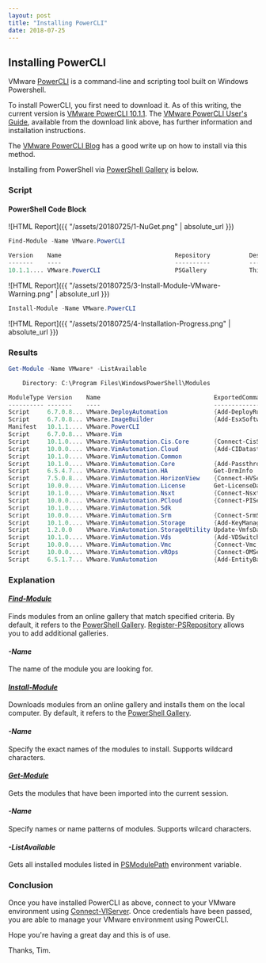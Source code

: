 ```yaml
---
layout: post
title: "Installing PowerCLI"
date: 2018-07-25
---
```

## Installing PowerCLI
VMware [PowerCLI](https://www.vmware.com/support/developer/PowerCLI/) is a command-line and scripting tool built on Windows Powershell.

To install PowerCLI, you first need to download it. As of this writing, the current version is [VMware PowerCLI 10.1.1](https://code.vmware.com/web/dp/tool/vmware-powercli/10.1.1).
The [VMware PowerCLI User's Guide](https://vdc-download.vmware.com/vmwb-repository/dcr-public/76e07a15-f457-47a0-a16c-0db7bd31bda8/9d37ff69-25de-45d9-80c1-16a1f429b86e/vmware-powercli-1011-user-guide.pdf), available from the download link above, has further information and installation instructions.

The [VMware PowerCLI Blog](https://blogs.vmware.com/PowerCLI/2017/04/powercli-install-process-powershell-gallery.html) has a good write up on how to install via this method. 

Installing from PowerShell via [PowerShell Gallery](https://www.powershellgallery.com/) is below.

### Script
#### PowerShell Code Block

![HTML Report]({{ "/assets/20180725/1-NuGet.png" | absolute_url }})
```PowerShell
Find-Module -Name VMware.PowerCLI

Version    Name                                Repository           Description
-------    ----                                ----------           -----------
10.1.1.... VMware.PowerCLI                     PSGallery            This Windows PowerShell module contains VMware.PowerCLI 
```
![HTML Report]({{ "/assets/20180725/3-Install-Module-VMware-Warning.png" | absolute_url }})
```PowerShell
Install-Module -Name VMware.PowerCLI
```
![HTML Report]({{ "/assets/20180725/4-Installation-Progress.png" | absolute_url }})


### Results
```PowerShell
Get-Module -Name VMware* -ListAvailable

    Directory: C:\Program Files\WindowsPowerShell\Modules

ModuleType Version    Name                                ExportedCommands                               
---------- -------    ----                                ----------------                                    
Script     6.7.0.8... VMware.DeployAutomation             {Add-DeployRule, Add-ProxyServer, Add-ScriptBundle, Copy-DeployRule...}       
Script     6.7.0.8... VMware.ImageBuilder                 {Add-EsxSoftwareDepot, Add-EsxSoftwarePackage, Compare-EsxImageProfile, Export-EsxImageProfile...}                  
Manifest   10.1.1.... VMware.PowerCLI                                                                                                   
Script     6.7.0.8... VMware.Vim
Script     10.1.0.... VMware.VimAutomation.Cis.Core       {Connect-CisServer, Disconnect-CisServer, Get-CisService}
Script     10.0.0.... VMware.VimAutomation.Cloud          {Add-CIDatastore, Connect-CIServer, Disconnect-CIServer, Get-Catalog...}
Script     10.1.0.... VMware.VimAutomation.Common
Script     10.1.0.... VMware.VimAutomation.Core           {Add-PassthroughDevice, Add-VirtualSwitchPhysicalNetworkAdapter, Add-VMHost, Add-VMHostNtpServer...}
Script     6.5.4.7... VMware.VimAutomation.HA             Get-DrmInfo
Script     7.5.0.8... VMware.VimAutomation.HorizonView    {Connect-HVServer, Disconnect-HVServer}
Script     10.0.0.... VMware.VimAutomation.License        Get-LicenseDataManager
Script     10.1.0.... VMware.VimAutomation.Nsxt           {Connect-NsxtServer, Disconnect-NsxtServer, Get-NsxtService}
Script     10.0.0.... VMware.VimAutomation.PCloud         {Connect-PIServer, Disconnect-PIServer, Get-PIComputeInstance, Get-PIDatacenter}
Script     10.1.0.... VMware.VimAutomation.Sdk
Script     10.0.0.... VMware.VimAutomation.Srm            {Connect-SrmServer, Disconnect-SrmServer}
Script     10.1.0.... VMware.VimAutomation.Storage        {Add-KeyManagementServer, Copy-VDisk, Export-SpbmStoragePolicy, Get-KeyManagementServer...}                         
Script     1.2.0.0    VMware.VimAutomation.StorageUtility Update-VmfsDatastore
Script     10.1.0.... VMware.VimAutomation.Vds            {Add-VDSwitchPhysicalNetworkAdapter, Add-VDSwitchVMHost, Export-VDPortGroup, Export-VDSwitch...}
Script     10.0.0.... VMware.VimAutomation.Vmc            {Connect-Vmc, Disconnect-Vmc, Get-VmcService, Connect-VmcServer...}
Script     10.0.0.... VMware.VimAutomation.vROps          {Connect-OMServer, Disconnect-OMServer, Get-OMAlert, Get-OMAlertDefinition...}
Script     6.5.1.7... VMware.VumAutomation                {Add-EntityBaseline, Copy-Patch, Get-Baseline, Get-Compliance...}
```

### Explanation

#### *[Find-Module](https://docs.microsoft.com/en-us/powershell/module/powershellget/find-module?view=powershell-6)*
Finds modules from an online gallery that match specified criteria. By default, it refers to the [PowerShell Gallery](https://www.powershellgallery.com/). [Register-PSRepository](https://docs.microsoft.com/en-us/powershell/module/powershellget/register-psrepository?view=powershell-6) allows you to add additional galleries.
#### *-Name*
The name of the module you are looking for.

#### *[Install-Module](https://docs.microsoft.com/en-us/powershell/module/powershellget/install-module?view=powershell-6)*
Downloads modules from an online gallery and installs them on the local computer. By default, it refers to the [PowerShell Gallery](https://www.powershellgallery.com/).
#### *-Name*
Specify the exact names of the modules to install. Supports wildcard characters.

#### *[Get-Module](https://docs.microsoft.com/en-us/powershell/module/microsoft.powershell.core/get-module?view=powershell-6)*
Gets the modules that have been imported into the current session.
#### *-Name*
Specify names or name patterns of modules. Supports wilcard characters.
#### *-ListAvailable*
Gets all installed modules listed in [PSModulePath](https://docs.microsoft.com/en-us/powershell/developer/module/modifying-the-psmodulepath-installation-path) environment variable.

### Conclusion
Once you have installed PowerCLI as above, connect to your VMware environment using [Connect-VIServer](https://code.vmware.com/docs/6702/cmdlet-reference#/doc/Connect-VIServer.html). Once credentials have been passed, you are able to manage your VMware environment using PowerCLI.

Hope you're having a great day and this is of use.

Thanks, Tim.
